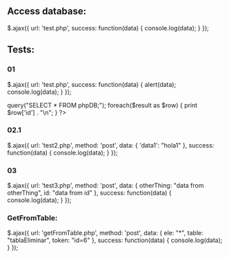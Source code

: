 ## Access database:

<?php
    include("setup.php");
?>

$.ajax({
  url: 'test.php',
  success: function(data) {
    console.log(data);
  }
});




## Tests:
### 01
$.ajax({
  url: 'test.php',
  success: function(data) {
    alert(data);
    console.log(data);
  }
});

<?php
    $myPDO = new PDO('sqlite:/home/ubuntu/DB/mydatabase.db');
    $result = $myPDO->query("SELECT * FROM phpDB;");
    foreach($result as $row) {
        print $row['id'] . "\n";
    }
?>

### 02.1
$.ajax({
  url: 'test2.php',
  method: 'post',
  data: {
    'data1': "hola1"
  },
  success: function(data) {
    console.log(data);
  }
});

<?php
    include("setup.php");
    print $_POST['data1']
?>

### 03
$.ajax({
  url: 'test3.php',
  method: 'post',
  data: {
    otherThing: "data from otherThing",
    id: "data from id"
  },
  success: function(data) {
    console.log(data);
  }
});

<?php
    include("setup.php");
    print $_POST['otherThing'];
    print $_POST['id']
?>

### GetFromTable:

$.ajax({
  url: 'getFromTable.php',
  method: 'post',
  data: {
    ele: "*",
    table: "tablaEliminar",
    token: "id=6"
  },
  success: function(data) {
    console.log(data);
  }
});